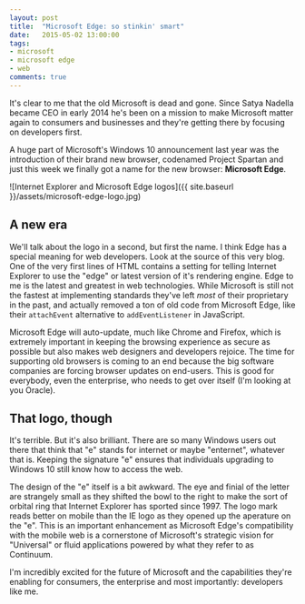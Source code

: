 ```yaml
---
layout: post
title:  "Microsoft Edge: so stinkin' smart"
date:   2015-05-02 13:00:00
tags:
- microsoft
- microsoft edge
- web
comments: true
---
```


It's clear to me that the old Microsoft is dead and gone. Since Satya Nadella became CEO in early 2014 he's been on a mission to make Microsoft matter again to consumers and businesses and they're getting there by focusing on developers first.

A huge part of Microsoft's Windows 10 announcement last year was the introduction of their brand new browser, codenamed Project Spartan and just this week we finally got a name for the new browser: **Microsoft Edge**.

![Internet Explorer and Microsoft Edge logos]({{ site.baseurl }}/assets/microsoft-edge-logo.jpg)

## A new era

We'll talk about the logo in a second, but first the name. I think Edge has a special meaning for web developers. Look at the source of this very blog. One of the very first lines of HTML contains a setting for telling Internet Explorer to use the "edge" or latest version of it's rendering engine. Edge to me is the latest and greatest in web technologies. While Microsoft is still not the fastest at implementing standards they've left *most* of their proprietary in the past, and actually removed a ton of old code from Microsoft Edge, like their `attachEvent` alternative to `addEventListener` in JavaScript.

Microsoft Edge will auto-update, much like Chrome and Firefox, which is extremely important in keeping the browsing experience as secure as possible but also makes web designers and developers rejoice. The time for supporting old browsers is coming to an end because the big software companies are forcing browser updates on end-users. This is good for everybody, even the enterprise, who needs to get over itself (I'm looking at you Oracle).

## That logo, though

It's terrible. But it's also brilliant. There are so many Windows users out there that think that "e" stands for internet or maybe "enternet", whatever that is. Keeping the signature "e" ensures that individuals upgrading to Windows 10 still know how to access the web.

The design of the "e" itself is a bit awkward. The eye and finial of the letter are strangely small as they shifted the bowl to the right to make the sort of orbital ring that Internet Explorer has sported since 1997. The logo mark reads better on mobile than the IE logo as they opened up the aperature on the "e". This is an important enhancement as Microsoft Edge's compatibility with the mobile web is a cornerstone of Microsoft's strategic vision for "Universal" or fluid applications powered by what they refer to as Continuum.

I'm incredibly excited for the future of Microsoft and the capabilities they're enabling for consumers, the enterprise and most importantly: developers like me.